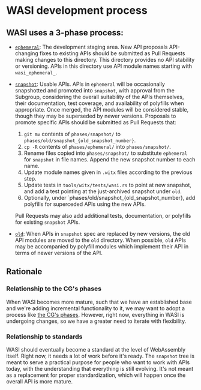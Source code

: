 # WASI development process

## WASI uses a 3-phase process:

- [`ephemeral`](ephemeral): The development staging area. New API
  proposals API-changing fixes to existing APIs should be submitted
  as Pull Requests making changes to this directory. This directory
  provides no API stability or versioning. APIs in this directory use
  API module names starting with `wasi_ephemeral_`.

- [`snapshot`](snapshot): Usable APIs. APIs in `ephemeral` will be
  occasionally snapshotted and promoted into `snapshot`, with approval
  from the Subgroup, considering the overall suitability of the APIs
  themselves, their documentation, test coverage, and availability of
  polyfills when appropriate. Once merged, the API modules will be
  considered stable, though they may be superseded by newer versions.
  Proposals to promote specific APIs should be submitted as Pull Requests
  that:
    1. `git mv` contents of `phases/snapshot/` to
       `phases/old/snapshot_{old_snapshot_number}`.
    2. `cp -R` contents of `phases/ephemeral/` into `phases/snapshot/`.
    3. Rename files copied into `phases/snapshot/` to substitute `ephemeral`
       for `snapshot` in file names. Append the new snapshot number to each
         name.
    4. Update module names given in `.witx` files according to the previous
       step.
    5. Update tests in `tools/witx/tests/wasi.rs` to point at new snapshot, and
       add a test pointing at the just-archived snapshot under `old`.
    6. Optionally, under `phases/old/snapshot_{old_snapshot_number}, add
       polyfills for superceded APIs using the new APIs.


  Pull Requests may also add additional tests, documentation, or
  polyfills for existing `snapshot` APIs.

- [`old`](old): When APIs in `snapshot` spec are replaced by new
  versions, the old API modules are moved to the `old` directory. When
  possible, `old` APIs may be accompanied by polyfill modules which
  implement their API in terms of newer versions of the API.

## Rationale

### Relationship to the CG's phases

When WASI becomes more mature, such that we have an established base
and we're adding incremental functionality to it, we may want to adopt
a process like [the CG's phases]. However, right now, everything in
WASI is undergoing changes, so we have a greater need to iterate with
flexibility.

### Relationship to standards

WASI should eventually become a standard at the level of WebAssembly
itself. Right now, it needs a lot of work before it's ready. The
`snapshot` tree is meant to serve a practical purpose for people who
want to work with APIs today, with the understanding that everything
is still evolving. It's not meant as a replacement for proper
standardization, which will happen once the overall API is more
mature.

[the CG's phases]: https://github.com/WebAssembly/meetings/blob/master/process/phases.md
